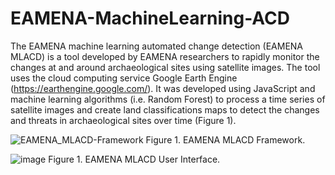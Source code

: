 # EAMENA-MachineLearning-ACD
The EAMENA machine learning automated change detection (EAMENA MLACD) is a tool developed by EAMENA researchers to rapidly monitor the changes at and around archaeological sites using satellite images.
The tool uses the cloud computing service Google Earth Engine (https://earthengine.google.com/). It was developed using JavaScript and machine learning algorithms (i.e. Random Forest) to process a time series of satellite images and create land classifications maps to detect the changes and threats in archaeological sites over time (Figure 1).

![EAMENA_MLACD-Framework](https://github.com/AhmedMAMahmoud/EAMENA-MachineLearning-ACD/assets/104382320/0f058ee8-afd8-41af-8d96-5e2bca28aa3a)
Figure 1. EAMENA MLACD Framework.

![image](https://github.com/AhmedMAMahmoud/EAMENA-MachineLearning-ACD/assets/104382320/f47734ab-3e4c-4596-8710-7bd99cfa0e0c)
Figure 1. EAMENA MLACD User Interface.
